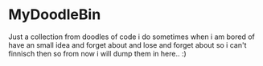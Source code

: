 # MyDoodleBin
Just a collection from doodles of code i do sometimes when i am bored of have an small idea and forget about and lose and forget about so i can't finnisch then so from now i will dump them in here.. :)
